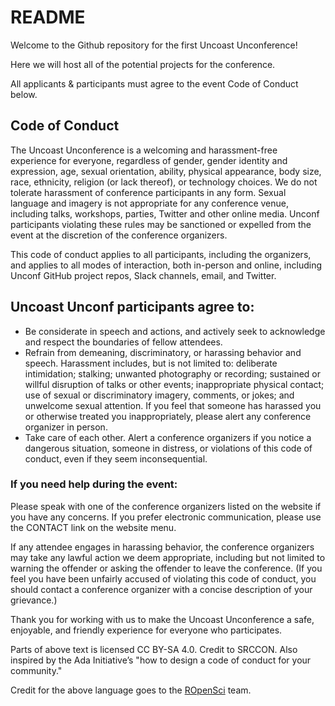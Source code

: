 # README

Welcome to the Github repository for the first Uncoast Unconference! 

Here we will host all of the potential projects for the conference. 

All applicants & participants must agree to the event Code of Conduct below. 

## Code of Conduct

The Uncoast Unconference is a welcoming and harassment-free experience for everyone, regardless of gender, gender identity and expression, age, sexual orientation, ability, physical appearance, body size, race, ethnicity, religion (or lack thereof), or technology choices. We do not tolerate harassment of conference participants in any form. Sexual language and imagery is not appropriate for any conference venue, including talks, workshops, parties, Twitter and other online media. Unconf participants violating these rules may be sanctioned or expelled from the event at the discretion of the conference organizers.


This code of conduct applies to all participants, including the organizers, and applies to all modes of interaction, both in-person and online, including Unconf GitHub project repos, Slack channels, email, and Twitter.


## Uncoast Unconf participants agree to:

- Be considerate in speech and actions, and actively seek to acknowledge and respect the boundaries of fellow attendees.
- Refrain from demeaning, discriminatory, or harassing behavior and speech. Harassment includes, but is not limited to: deliberate intimidation; stalking; unwanted photography or recording; sustained or willful disruption of talks or other events; inappropriate physical contact; use of sexual or discriminatory imagery, comments, or jokes; and unwelcome sexual attention. If you feel that someone has harassed you or otherwise treated you inappropriately, please alert any conference organizer in person.
- Take care of each other. Alert a conference organizers if you notice a dangerous situation, someone in distress, or violations of this code of conduct, even if they seem inconsequential.

### If you need help during the event:

Please speak with one of the conference organizers listed on the website if you have any concerns. If you prefer electronic communication, please use the CONTACT link on the website menu.

If any attendee engages in harassing behavior, the conference organizers may take any lawful action we deem appropriate, including but not limited to warning the offender or asking the offender to leave the conference. (If you feel you have been unfairly accused of violating this code of conduct, you should contact a conference organizer with a concise description of your grievance.)

Thank you for working with us to make the Uncoast Unconference a safe, enjoyable, and friendly experience for everyone who participates.

Parts of above text is licensed CC BY-SA 4.0. Credit to SRCCON. Also inspired by the Ada Initiative’s "how to design a code of conduct for your community."

Credit for the above language goes to the [ROpenSci](http://unconf18.ropensci.org/coc.html) team.